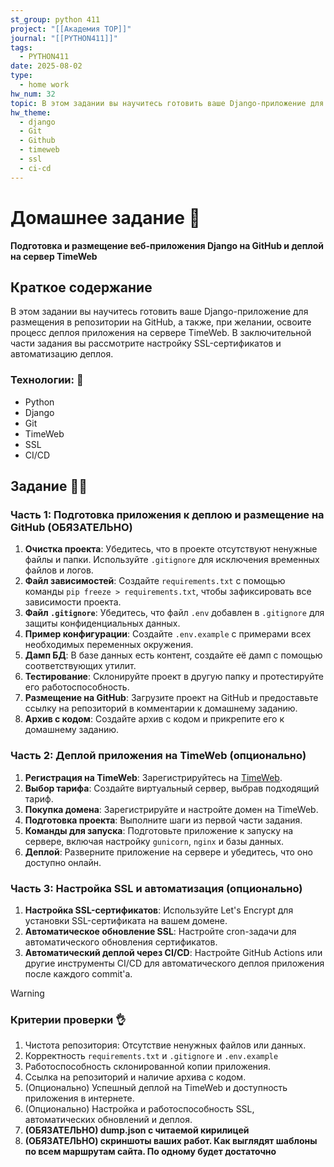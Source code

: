 ```yaml
---
st_group: python 411
project: "[[Академия TOP]]"
journal: "[[PYTHON411]]"
tags:
  - PYTHON411
date: 2025-08-02
type:
  - home work
hw_num: 32
topic: В этом задании вы научитесь готовить ваше Django-приложение для размещения в репозитории на GitHub, а также, при желании, освоите процесс деплоя приложения на сервере TimeWeb. В заключительной части задания вы рассмотрите настройку SSL-сертификатов и автоматизацию деплоя.
hw_theme:
  - django
  - Git
  - Github
  - timeweb
  - ssl
  - ci-cd
---
```



# Домашнее задание 📃

**Подготовка и размещение веб-приложения Django на GitHub и деплой на сервер TimeWeb**

## Краткое содержание

В этом задании вы научитесь готовить ваше Django-приложение для размещения в репозитории на GitHub, а также, при желании, освоите процесс деплоя приложения на сервере TimeWeb. В заключительной части задания вы рассмотрите настройку SSL-сертификатов и автоматизацию деплоя.

### Технологии: 🦾

- Python
- Django
- Git
- TimeWeb
- SSL
- CI/CD

## Задание 👷‍♂️

### Часть 1: Подготовка приложения к деплою и размещение на GitHub (ОБЯЗАТЕЛЬНО)

1. **Очистка проекта**: Убедитесь, что в проекте отсутствуют ненужные файлы и папки. Используйте `.gitignore` для исключения временных файлов и логов.
2. **Файл зависимостей**: Создайте `requirements.txt` с помощью команды `pip freeze > requirements.txt`, чтобы зафиксировать все зависимости проекта.
3. **Файл `.gitignore`**: Убедитесь, что файл `.env` добавлен в `.gitignore` для защиты конфиденциальных данных.
4. **Пример конфигурации**: Создайте `.env.example` с примерами всех необходимых переменных окружения.
5. **Дамп БД**: В базе данных есть контент, создайте её дамп с помощью соответствующих утилит.
6. **Тестирование**: Склонируйте проект в другую папку и протестируйте его работоспособность.
7. **Размещение на GitHub**: Загрузите проект на GitHub и предоставьте ссылку на репозиторий в комментарии к домашнему заданию.
8. **Архив с кодом**: Создайте архив с кодом и прикрепите его к домашнему заданию.

### Часть 2: Деплой приложения на TimeWeb (опционально)

1. **Регистрация на TimeWeb**: Зарегистрируйтесь на [TimeWeb](https://timeweb.cloud/r/pj17346).
2. **Выбор тарифа**: Создайте виртуальный сервер, выбрав подходящий тариф.
3. **Покупка домена**: Зарегистрируйте и настройте домен на TimeWeb.
4. **Подготовка проекта**: Выполните шаги из первой части задания.
5. **Команды для запуска**: Подготовьте приложение к запуску на сервере, включая настройку `gunicorn`, `nginx` и базы данных.
6. **Деплой**: Разверните приложение на сервере и убедитесь, что оно доступно онлайн.

### Часть 3: Настройка SSL и автоматизация (опционально)

1. **Настройка SSL-сертификатов**: Используйте Let's Encrypt для установки SSL-сертификата на вашем домене.
2. **Автоматическое обновление SSL**: Настройте cron-задачи для автоматического обновления сертификатов.
3. **Автоматический деплой через CI/CD**: Настройте GitHub Actions или другие инструменты CI/CD для автоматического деплоя приложения после каждого commit'a.

>[!warning]
>
>### Критерии проверки 👌
>
>1. Чистота репозитория: Отсутствие ненужных файлов или данных.
>2. Корректность `requirements.txt` и `.gitignore` и `.env.example`
>3. Работоспособность склонированной копии приложения.
>4. Ссылка на репозиторий и наличие архива с кодом.
>5. (Опционально) Успешный деплой на TimeWeb и доступность приложения в интернете.
>6. (Опционально) Настройка и работоспособность SSL, автоматических обновлений и деплоя.
>7. **(ОБЯЗАТЕЛЬНО) dump.json с читаемой кирилицей**
>8. **(ОБЯЗАТЕЛЬНО) скриншоты ваших работ. Как выглядят шаблоны по всем маршрутам сайта. По одному будет достаточно**

